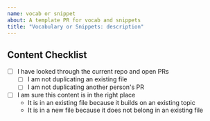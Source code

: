 ```yaml
---
name: vocab or snippet
about: A template PR for vocab and snippets
title: "Vocabulary or Snippets: description"
---
```


<!--
  make this PR easy to find:

  - assign: yourself
  - milestone
  - label: vocabulary or snippets
-->

<!-- describe your planned contribution -->

## Content Checklist

- [ ] I have looked through the current repo and open PRs
  - [ ] I am not duplicating an existing file
  - [ ] I am not duplicating another person's PR
- [ ] I am sure this content is in the right place
  - It is in an existing file because it builds on an existing topic
  - It is in a new file because it does not belong in an existing file
